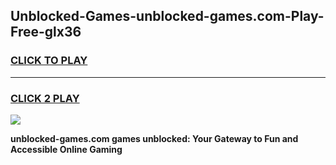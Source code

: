 
## Unblocked-Games-unblocked-games.com-Play-Free-glx36
<h3>
<a href="https://premium76.site?title=unblocked-games.com&ref=21A">CLICK TO PLAY</a></h3>
<hr>

<h3>
<a href="https://premium76.site?title=unblocked-games.com&ref=21A">CLICK 2 PLAY</a>
  
</h3>

<a href="https://premium76.site?title=unblocked-games.com&ref=21A"><img src="https://clearcache.store/games.png"></a>


**unblocked-games.com games unblocked: Your Gateway to Fun and Accessible Online Gaming**
